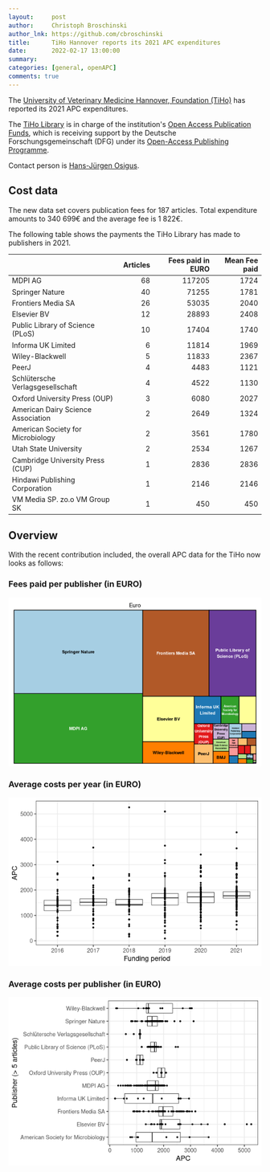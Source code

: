 ```yaml
---
layout:     post
author:     Christoph Broschinski
author_lnk: https://github.com/cbroschinski
title:      TiHo Hannover reports its 2021 APC expenditures
date:       2022-02-17 13:00:00
summary:    
categories: [general, openAPC]
comments: true
---
```





The [University of Veterinary Medicine Hannover, Foundation (TiHo)](https://www.tiho-hannover.de/en/) has reported its 2021 APC expenditures.

The [TiHo Library](https://www.tiho-hannover.de/en/universitaet/bibliothek/library) is in charge of the institution's [Open Access Publication Funds](https://www.tiho-hannover.de/bibliothek/schreiben-und-publizieren/open-access/open-access-publikationsfonds), which is receiving support by the Deutsche Forschungsgemeinschaft (DFG) under its [Open-Access Publishing Programme](https://www.dfg.de/en/research_funding/programmes/infrastructure/lis/open_access/infrastructure_funding/index.html#4).

Contact person is [Hans-Jürgen Osigus](mailto:open.access@tiho-hannover.de).

## Cost data



The new data set covers publication fees for 187 articles. Total expenditure amounts to 340 699€ and the average fee is 1 822€.

The following table shows the payments the TiHo Library has made to publishers in 2021.


|                                   | Articles| Fees paid in EURO| Mean Fee paid|
|:----------------------------------|--------:|-----------------:|-------------:|
|MDPI AG                            |       68|            117205|          1724|
|Springer Nature                    |       40|             71255|          1781|
|Frontiers Media SA                 |       26|             53035|          2040|
|Elsevier BV                        |       12|             28893|          2408|
|Public Library of Science (PLoS)   |       10|             17404|          1740|
|Informa UK Limited                 |        6|             11814|          1969|
|Wiley-Blackwell                    |        5|             11833|          2367|
|PeerJ                              |        4|              4483|          1121|
|Schlütersche Verlagsgesellschaft   |        4|              4522|          1130|
|Oxford University Press (OUP)      |        3|              6080|          2027|
|American Dairy Science Association |        2|              2649|          1324|
|American Society for Microbiology  |        2|              3561|          1780|
|Utah State University              |        2|              2534|          1267|
|Cambridge University Press (CUP)   |        1|              2836|          2836|
|Hindawi Publishing Corporation     |        1|              2146|          2146|
|VM Media SP. zo.o VM Group SK      |        1|               450|           450|

## Overview

With the recent contribution included, the overall APC data for the TiHo now looks as follows:

### Fees paid per publisher (in EURO)

![plot of chunk tree_tiho_2022_02_17_full](/figure/tree_tiho_2022_02_17_full-1.png)

###  Average costs per year (in EURO)

![plot of chunk box_tiho_2022_02_17_year_full](/figure/box_tiho_2022_02_17_year_full-1.png)

###  Average costs per publisher (in EURO)

![plot of chunk box_tiho_2022_02_17_publisher_full](/figure/box_tiho_2022_02_17_publisher_full-1.png)
